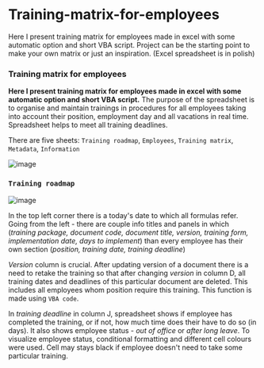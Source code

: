 # Training-matrix-for-employees
Here I present training matrix for employees made in excel with some automatic option and short VBA script. Project can be the starting point to make your own matrix or just an inspiration. (Excel spreadsheet is in polish)
### **Training matrix for employees**
**Here I present training matrix for employees made in excel with some automatic option and short VBA script.**
The purpose of the spreadsheet is to organise and maintain trainings in procedures for all employees taking into account their position, employment day and all vacations in real time. 
Spreadsheet helps to meet all training deadlines.

There are five sheets:
`Training roadmap`, `Employees`, `Training matrix`, `Metadata`, `Information`


![image](https://github.com/JanekIQ/training-matrix-for-employees/assets/129321529/d6af4d23-1e96-4dae-9cb9-64633178516a)

### `Training roadmap` 

![image](https://github.com/JanekIQ/training-matrix-for-employees/assets/129321529/89128874-9d7d-45f2-92f4-71ef25b6ca2c)


In the top left corner there is a today's date to which all formulas refer.
Going from the left - there are couple info titles and panels in which (_training package, document code, document title, version, training form, implementation date, days to implement_) than every employee has their own section (_position, training date, training deadline_)

_Version_ column is crucial. After updating version of a document there is a need to retake the training so that after changing _version_  in column D, all training dates and deadlines of this particular document are deleted. This includes all employees whom position require this training.
This function is made using `VBA code`.

In _training deadline_ in column J, spreadsheet shows if employee has completed the training, or if not, how much time does their have to do so (in days). It also shows employee status - _out of office_ or _after long leave_. To visualize employee status, 
conditional formatting and different cell colours were used. Cell may stays black if employee doesn't need to take some particular training.
